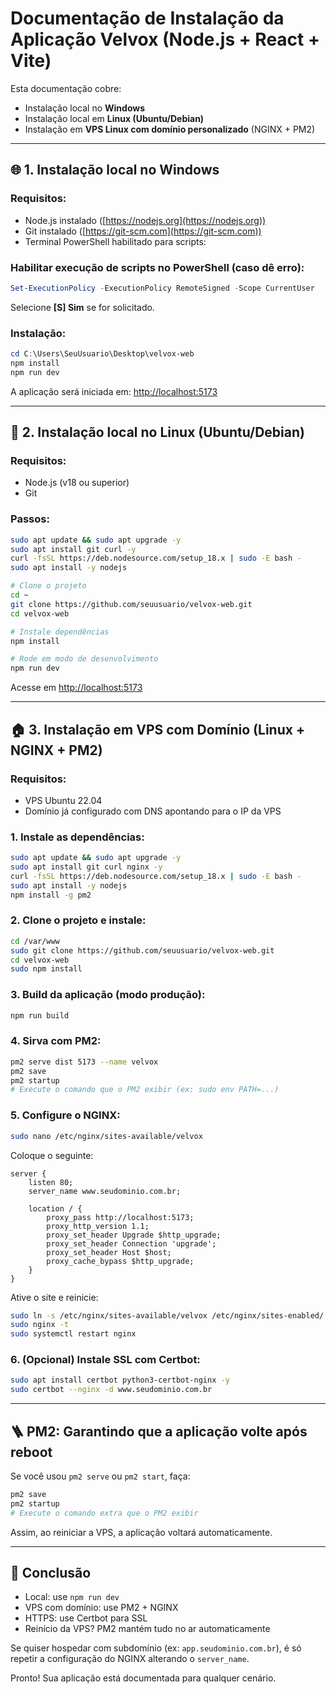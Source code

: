 # Documentação de Instalação da Aplicação Velvox (Node.js + React + Vite)

Esta documentação cobre:

* Instalação local no **Windows**
* Instalação local em **Linux (Ubuntu/Debian)**
* Instalação em **VPS Linux com domínio personalizado** (NGINX + PM2)

---

## 🌐 1. Instalação local no Windows

### Requisitos:

* Node.js instalado ([https://nodejs.org](https://nodejs.org))
* Git instalado ([https://git-scm.com](https://git-scm.com))
* Terminal PowerShell habilitado para scripts:

### Habilitar execução de scripts no PowerShell (caso dê erro):

```powershell
Set-ExecutionPolicy -ExecutionPolicy RemoteSigned -Scope CurrentUser
```

Selecione **\[S] Sim** se for solicitado.

### Instalação:

```powershell
cd C:\Users\SeuUsuario\Desktop\velvox-web
npm install
npm run dev
```

A aplicação será iniciada em: [http://localhost:5173](http://localhost:5173)

---

## 🧵 2. Instalação local no Linux (Ubuntu/Debian)

### Requisitos:

* Node.js (v18 ou superior)
* Git

### Passos:

```bash
sudo apt update && sudo apt upgrade -y
sudo apt install git curl -y
curl -fsSL https://deb.nodesource.com/setup_18.x | sudo -E bash -
sudo apt install -y nodejs

# Clone o projeto
cd ~
git clone https://github.com/seuusuario/velvox-web.git
cd velvox-web

# Instale dependências
npm install

# Rode em modo de desenvolvimento
npm run dev
```

Acesse em [http://localhost:5173](http://localhost:5173)

---

## 🏠 3. Instalação em VPS com Domínio (Linux + NGINX + PM2)

### Requisitos:

* VPS Ubuntu 22.04
* Domínio já configurado com DNS apontando para o IP da VPS

### 1. Instale as dependências:

```bash
sudo apt update && sudo apt upgrade -y
sudo apt install git curl nginx -y
curl -fsSL https://deb.nodesource.com/setup_18.x | sudo -E bash -
sudo apt install -y nodejs
npm install -g pm2
```

### 2. Clone o projeto e instale:

```bash
cd /var/www
sudo git clone https://github.com/seuusuario/velvox-web.git
cd velvox-web
sudo npm install
```

### 3. Build da aplicação (modo produção):

```bash
npm run build
```

### 4. Sirva com PM2:

```bash
pm2 serve dist 5173 --name velvox
pm2 save
pm2 startup
# Execute o comando que o PM2 exibir (ex: sudo env PATH=...)
```

### 5. Configure o NGINX:

```bash
sudo nano /etc/nginx/sites-available/velvox
```

Coloque o seguinte:

```nginx
server {
    listen 80;
    server_name www.seudominio.com.br;

    location / {
        proxy_pass http://localhost:5173;
        proxy_http_version 1.1;
        proxy_set_header Upgrade $http_upgrade;
        proxy_set_header Connection 'upgrade';
        proxy_set_header Host $host;
        proxy_cache_bypass $http_upgrade;
    }
}
```

Ative o site e reinicie:

```bash
sudo ln -s /etc/nginx/sites-available/velvox /etc/nginx/sites-enabled/
sudo nginx -t
sudo systemctl restart nginx
```

### 6. (Opcional) Instale SSL com Certbot:

```bash
sudo apt install certbot python3-certbot-nginx -y
sudo certbot --nginx -d www.seudominio.com.br
```

---

## 🪜 PM2: Garantindo que a aplicação volte após reboot

Se você usou `pm2 serve` ou `pm2 start`, faça:

```bash
pm2 save
pm2 startup
# Execute o comando extra que o PM2 exibir
```

Assim, ao reiniciar a VPS, a aplicação voltará automaticamente.

---

## 📅 Conclusão

* Local: use `npm run dev`
* VPS com domínio: use PM2 + NGINX
* HTTPS: use Certbot para SSL
* Reinício da VPS? PM2 mantém tudo no ar automaticamente

Se quiser hospedar com subdomínio (ex: `app.seudominio.com.br`), é só repetir a configuração do NGINX alterando o `server_name`.

Pronto! Sua aplicação está documentada para qualquer cenário.
